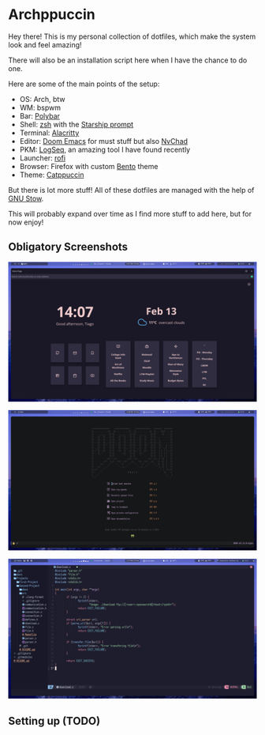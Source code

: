 # Archppuccin

Hey there! This is my personal collection of dotfiles, which make the system look and feel amazing!

There will also be an installation script here when I have the chance to do one.

Here are some of the main points of the setup:

- OS: Arch, btw
- WM: bspwm
- Bar: [Polybar](https://github.com/polybar/polybar)
- Shell: [zsh](https://wiki.archlinux.org/title/Zsh) with the [Starship prompt](https://starship.rs/)
- Terminal: [Alacritty](https://alacritty.org/)
- Editor: [Doom Emacs](https://github.com/hlissner/doom-emacs) for must stuff but also [NvChad](https://github.com/NvChad/NvChad)
- PKM: [LogSeq](https://github.com/logseq/logseq), an amazing tool I have found recently
- Launcher: [rofi](https://github.com/davatorium/rofi/)
- Browser: Firefox with custom [Bento](https://github.com/migueravila/Bento) theme
- Theme: [Catppuccin](https://github.com/catppuccin/)

But there is lot more stuff! All of these dotfiles are managed with the help of [GNU Stow](https://www.gnu.org/software/stow/).

This will probably expand over time as I find more stuff to add here, but for now enjoy!

## Obligatory Screenshots

![Firefox setup](./assets/firefox.png)

![Doom Emacs in all its glory](./assets/doom.png)

![Neovim setup](./assets/nvim.png)

## Setting up (TODO)
